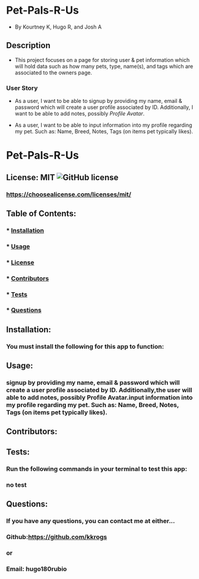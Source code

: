 # Pet-Pals-R-Us
* By Kourtney K, Hugo R, and Josh A

## Description
* This project focuses on a page for storing user & pet information which will hold data such as how many pets, type, name(s), and tags which are associated to the owners page. 
### User Story

* As a user, I want to be able to signup by providing my name, email & password which will create a user profile associated by ID. Additionally, I want to be able to add notes, possibly *Profile Avatar*. 

* As a user, I want to be able to input information into my profile regarding my pet. Such as: Name, Breed, Notes, Tags (on items pet typically likes).

# Pet-Pals-R-Us

  ## License: MIT  ![GitHub license](https://img.shields.io/github/license/Naereen/StrapDown.js.svg)
  ### https://choosealicense.com/licenses/mit/
  ## Table of Contents:
  ###  * [Installation](#installation)
  ###  * [Usage](#usage)
  ###  * [License](#license)
  ###  * [Contributors](#contributors)
  ###  * [Tests](#tests)
  ###  * [Questions](#questions)
  ## Installation:
  ### You must install the following for this app to function:
  ### 
  ## Usage:
  ### signup by providing my name, email & password which will create a user profile associated by ID. Additionally,the user will  able to add notes, possibly Profile Avatar.input information into my profile regarding my pet. Such as: Name, Breed, Notes, Tags (on items pet typically likes).
  ## Contributors:
  ### 
  ## Tests:
  ### Run the following commands in your terminal to test this app:
  ### no test
  ## Questions:
  ### If you have any questions, you can contact me at either...
  ### Github:https://github.com/kkrogs 
  ### or
  ### Email: 	hugo180rubio
